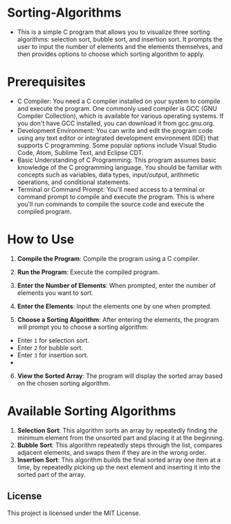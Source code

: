 # Sorting-Algorithms  
  - This is a simple C program that allows you to visualize three sorting algorithms: selection sort, bubble sort, and insertion sort. It prompts the user to input the number of elements and the elements themselves, and then provides options to choose which sorting             algorithm to apply.

# Prerequisites
  -  C Compiler: You need a C compiler installed on your system to compile and execute the program. One commonly used compiler is GCC (GNU Compiler Collection), which is available for various operating systems. If you don't have GCC installed, you can download it from          gcc.gnu.org.
  -  Development Environment: You can write and edit the program code using any text editor or integrated development environment (IDE) that supports C programming. Some popular options include Visual Studio Code, Atom, Sublime Text, and Eclipse CDT.
  -  Basic Understanding of C Programming: This program assumes basic knowledge of the C programming language. You should be familiar with concepts such as variables, data types, input/output, arithmetic operations, and conditional statements.
  -  Terminal or Command Prompt: You'll need access to a terminal or command prompt to compile and execute the program. This is where you'll run commands to compile the source code and execute the compiled program.

# How to Use

1. **Compile the Program**: Compile the program using a C compiler. 

2. **Run the Program**: Execute the compiled program.
   
3. **Enter the Number of Elements**: When prompted, enter the number of elements you want to sort.

4. **Enter the Elements**: Input the elements one by one when prompted.

5. **Choose a Sorting Algorithm**: After entering the elements, the program will prompt you to choose a sorting algorithm:
- Enter `1` for selection sort.
- Enter `2` for bubble sort.
- Enter `3` for insertion sort.
- 
6. **View the Sorted Array**: The program will display the sorted array based on the chosen sorting algorithm.

# Available Sorting Algorithms

1. **Selection Sort**: This algorithm sorts an array by repeatedly finding the minimum element from the unsorted part and placing it at the beginning.
2. **Bubble Sort**: This algorithm repeatedly steps through the list, compares adjacent elements, and swaps them if they are in the wrong order.
3. **Insertion Sort**: This algorithm builds the final sorted array one item at a time, by repeatedly picking up the next element and inserting it into the sorted part of the array.

## License

This project is licensed under the MIT License. 

